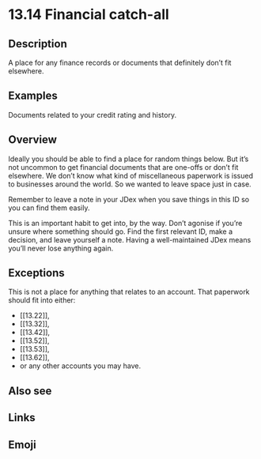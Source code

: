 # 13.14 Financial catch-all

## Description

A place for any finance records or documents that definitely don’t fit elsewhere.

## Examples

Documents related to your credit rating and history.

## Overview

Ideally you should be able to find a place for random things below. But it’s not uncommon to get financial documents that are one-offs or don’t fit elsewhere. We don’t know what kind of miscellaneous paperwork is issued to businesses around the world. So we wanted to leave space just in case.

Remember to leave a note in your JDex when you save things in this ID so you can find them easily.

This is an important habit to get into, by the way. Don’t agonise if you’re unsure where something should go. Find the first relevant ID, make a decision, and leave yourself a note. Having a well-maintained JDex means you’ll never lose anything again.

## Exceptions

This is not a place for anything that relates to an account. That paperwork should fit into either:

- [[13.22]],
- [[13.32]],
- [[13.42]],
- [[13.52]],
- [[13.53]],
- [[13.62]],
- or any other accounts you may have.

## Also see


## Links

## Emoji
